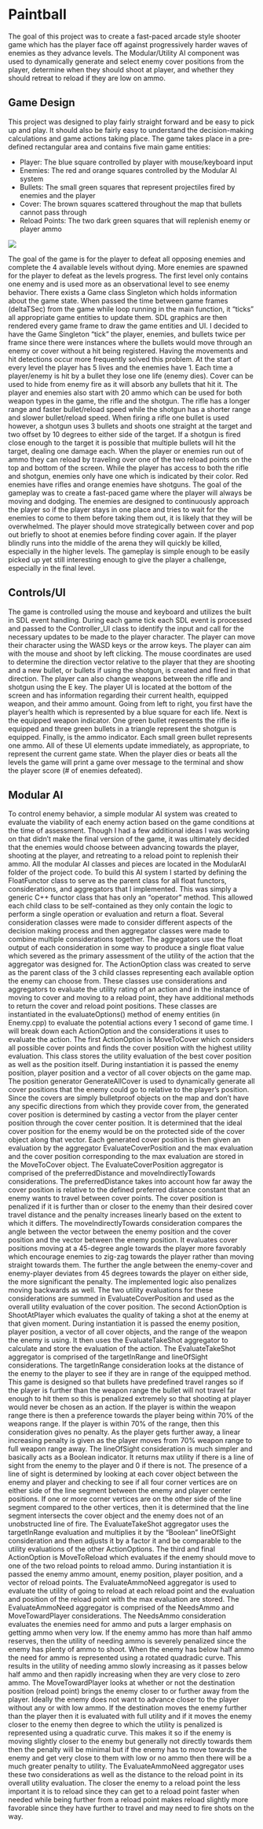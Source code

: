 # Paintball
The goal of this project was to create a fast-paced arcade style shooter game which has the player face off against progressively harder waves of enemies as they advance levels. The Modular/Utility AI component was used to dynamically generate and select enemy cover positions from the player, determine when they should shoot at player, and whether they should retreat to reload if they are low on ammo. 
## Game Design
This project was designed to play fairly straight forward and be easy to pick up and play. It should also be fairly easy to  understand the decision-making calculations and game actions taking place. The game takes place in a pre-defined rectangular area and contains five main game entities:
- Player: The blue square controlled by player with mouse/keyboard input
- Enemies: The red and orange squares controlled by the Modular AI system
- Bullets: The small green squares that represent projectiles fired by enemies and the player
- Cover: The brown squares scattered throughout the map that bullets cannot pass through
- Reload Points: The two dark green squares that will replenish enemy or player ammo

<img src="game_screenshot.png"/>

The goal of the game is for the player to defeat all opposing enemies and complete the 4 available levels without dying. More enemies are spawned for the player to defeat as the levels progress. The first level only contains one enemy and is used more as an observational level to see enemy behavior.
There exists a Game class Singleton which holds information about the game state. When passed the time between game frames (deltaTSec) from the game while loop running in the main function, it “ticks” all appropriate game entities to update them. SDL graphics are then rendered every game frame to draw the game entities and UI. I decided to have the Game Singleton “tick” the player, enemies, and bullets twice per frame since there were instances where the bullets would move through an enemy or cover without a hit being registered. Having the movements and hit detections occur more frequently solved this problem.
At the start of every level the player has 5 lives and the enemies have 1. Each time a player/enemy is hit by a bullet they lose one life (enemy dies). Cover can be used to hide from enemy fire as it will absorb any bullets that hit it. The player and enemies also start with 20 ammo which can be used for both weapon types in the game, the rifle and the shotgun. The rifle has a longer range and faster bullet/reload speed while the shotgun has a shorter range and slower bullet/reload speed. When firing a rifle one bullet is used however, a shotgun uses 3 bullets and shoots one straight at the target and two offset by 10 degrees to either side of the target. If a shotgun is fired close enough to the target it is possible that multiple bullets will hit the target, dealing one damage each. When the player or enemies run out of ammo they can reload by traveling over one of the two reload points on the top and bottom of the screen. While the player has access to both the rifle and shotgun, enemies only have one which is indicated by their color. Red enemies have rifles and orange enemies have shotguns.
The goal of the gameplay was to create a fast-paced game where the player will always be moving and dodging. The enemies are designed to continuously approach the player so if the player stays in one place and tries to wait for the enemies to come to them before taking them out, it is likely that they will be overwhelmed. The player should move strategically between cover and pop out briefly to shoot at enemies before finding cover again. If the player blindly runs into the middle of the arena they will quickly be killed, especially in the higher levels. The gameplay is simple enough to be easily picked up yet still interesting enough to give the player a challenge, especially in the final level.
## Controls/UI
The game is controlled using the mouse and keyboard and utilizes the built in SDL event handling. During each game tick each SDL event is processed and passed to the Controller_UI class to identify the input and call for the necessary updates to be made to the player character. The player can move their character using the WASD keys or the arrow keys. The player can aim with the mouse and shoot by left clicking. The mouse coordinates are used to determine the direction vector relative to the player that they are shooting and a new bullet, or bullets if using the shotgun, is created and fired in that direction. The player can also change weapons between the rifle and shotgun using the E key.
The player UI is located at the bottom of the screen and has information regarding their current health, equipped weapon, and their ammo amount. Going from left to right, you first have the player’s health which is represented by a blue square for each life. Next is the equipped weapon indicator. One green bullet represents the rifle is equipped and three green bullets in a triangle represent the shotgun is equipped. Finally, is the ammo indicator. Each small green bullet represents one ammo. All of these UI elements update immediately, as appropriate, to represent the current game state.
When the player dies or beats all the levels the game will print a game over message to the terminal and show the player score (# of enemies defeated).
## Modular AI
To control enemy behavior, a simple modular AI system was created to evaluate the viability of each enemy action based on the game conditions at the time of assessment. Though I had a few additional ideas I was working on that didn’t make the final version of the game, it was ultimately decided that the enemies would choose between advancing towards the player, shooting at the player, and retreating to a reload point to replenish their ammo. All the modular AI classes and pieces are located in the ModularAI folder of the project code.
To build this AI system I started by defining the FloatFunctor class to serve as the parent class for all float functors, considerations, and aggregators that I implemented. This was simply a generic C++ functor class that has only an “operator” method. This allowed each child class to be self-contained as they only contain the logic to perform a single operation or evaluation and return a float. Several consideration classes were made to consider different aspects of the decision making process and then aggregator classes were made to combine multiple considerations together. The aggregators use the float output of each consideration in some way to produce a single float value which severed as the primary assessment of the utility of the action that the aggregator was designed for.
The ActionOption class was created to serve as the parent class of the 3 child classes representing each available option the enemy can choose from. These classes use considerations and aggregators to evaluate the utility rating of an action and in the instance of moving to cover and moving to a reload point, they have additional methods to return the cover and reload point positions. These classes are instantiated in the evaluateOptions() method of enemy entities (in Enemy.cpp) to evaluate the potential actions every 1 second of game time. I will break down each ActionOption and the considerations it uses to evaluate the action.
The first ActionOption is MoveToCover which considers all possible cover points and finds the cover position with the highest utility evaluation. This class stores the utility evaluation of the best cover position as well as the position itself. During instantiation it is passed the enemy position, player position and a vector of all cover objects on the game map. The position generator GenerateAllCover is used to dynamically generate all cover positions that the enemy could go to relative to the player’s position. Since the covers are simply bulletproof objects on the map and don’t have any specific directions from which they provide cover from, the generated cover position is determined by casting a vector from the player center position through the cover center position. It is determined that the ideal cover position for the enemy would be on the protected side of the cover object along that vector. Each generated cover position is then given an evaluation by the aggregator EvaluateCoverPosition and the max evaluation and the cover position corresponding to the max evaluation are stored in the MoveToCover object.
The EvaluateCoverPosition aggregator is comprised of the preferredDistance and moveIndirectlyTowards considerations. The preferredDistance takes into account how far away the cover position is relative to the defined preferred distance constant that an enemy wants to travel between cover points. The cover position is penalized if it is further than or closer to the enemy than their desired cover travel distance and the penalty increases linearly based on the extent to which it differs. The moveIndirectlyTowards consideration compares the angle between the vector between the enemy position and the cover position and the vector between the enemy position. It evaluates cover positions moving at a 45-degree angle towards the player more favorably which encourage enemies to zig-zag towards the player rather than moving straight towards them. The further the angle between the enemy-cover and enemy-player deviates from 45 degrees towards the player on either side, the more significant the penalty. The implemented logic also penalizes moving backwards as well. The two utility evaluations for these considerations are summed in EvaluateCoverPosition and used as the overall utility evaluation of the cover position.
The second ActionOption is ShootAtPlayer which evaluates the quality of taking a shot at the enemy at that given moment. During instantiation it is passed the enemy position, player position, a vector of all cover objects, and the range of the weapon the enemy is using. It then uses the EvaluateTakeShot aggregator to calculate and store the evaluation of the action.
The EvaluateTakeShot aggregator is comprised of the targetInRange and lineOfSight considerations. The targetInRange consideration looks at the distance of the enemy to the player to see if they are in range of the equipped method. This game is designed so that bullets have predefined travel ranges so if the player is further than the weapon range the bullet will not travel far enough to hit them so this is penalized extremely so that shooting at player would never be chosen as an action. If the player is within the weapon range there is then a preference towards the player being within 70% of the weapons range. If the player is within 70% of the range, then this consideration gives no penalty. As the player gets further away, a linear increasing penalty is given as the player moves from 70% weapon range to full weapon range away. The lineOfSight consideration is much simpler and basically acts as a Boolean indicator. It returns max utility if there is a line of sight from the enemy to the player and 0 if there is not. The presence of a line of sight is determined by looking at each cover object between the enemy and player and checking to see if all four corner vertices are on either side of the line segment between the enemy and player center positions. If one or more corner vertices are on the other side of the line segment compared to the other vertices, then it is determined that the line segment intersects the cover object and the enemy does not of an unobstructed line of fire. The EvaluateTakeShot aggregator uses the targetInRange evaluation and multiplies it by the “Boolean” lineOfSight consideration and then adjusts it by a factor it and be comparable to the utility evaluations of the other ActionOptions. 
The third and final ActionOption is MoveToReload which evaluates if the enemy should move to one of the two reload points to reload ammo. During instantiation it is passed the enemy ammo amount, enemy position, player position, and a vector of reload points. The EvaluateAmmoNeed aggregator is used to evaluate the utility of going to reload at each reload point and the evaluation and position of the reload point with the max evaluation are stored.
The EvaluateAmmoNeed aggregator is comprised of the NeedsAmmo and MoveTowardPlayer considerations. The NeedsAmmo consideration evaluates the enemies need for ammo and puts a larger emphasis on getting ammo when very low. If the enemy ammo has more than half ammo reserves, then the utility of needing ammo is severely penalized since the enemy has plenty of ammo to shoot. When the enemy has below half ammo the need for ammo is represented using a rotated quadradic curve. This results in the utility of needing ammo slowly increasing as it passes below half ammo and then rapidly increasing when they are very close to zero ammo. The MoveTowardPlayer looks at whether or not the destination position (reload point) brings the enemy closer to or further away from the player. Ideally the enemy does not want to advance closer to the player without any or with low ammo. If the destination moves the enemy further than the player then it is evaluated with full utility and if it moves the enemy closer to the enemy then degree to which the utility is penalized is represented using a quadratic curve. This makes it so if the enemy is moving slightly closer to the enemy but generally not directly towards them then the penalty will be minimal but if the enemy has to move towards the enemy and get very close to them with low or no ammo then there will be a much greater penalty to utility. The EvaluateAmmoNeed aggregator uses these two considerations as well as the distance to the reload point in its overall utility evaluation. The closer the enemy to a reload point the less important it is to reload since they can get to a reload point faster when needed while being further from a reload point makes reload slightly more favorable since they have further to travel and may need to fire shots on the way.
